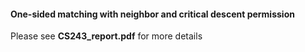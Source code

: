 #### One-sided matching with neighbor and critical descent permission
Please see **CS243_report.pdf** for more details
